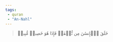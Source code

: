 ```yaml
---
tags: 
 - quran 
 - "An-Nahl"
---
```


> خَلَقَ ٱلۡإِنسَٰنَ مِن نُّطۡفَةٖ فَإِذَا هُوَ خَصِيمٞ مُّبِينٞ
